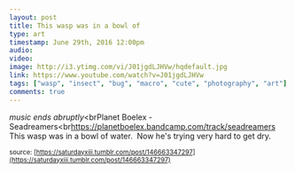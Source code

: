 ```yaml
---
layout: post
title: This wasp was in a bowl of
type: art
timestamp: June 29th, 2016 12:00pm
audio: 
video: 
image: http://i3.ytimg.com/vi/J01jgdLJHVw/hqdefault.jpg
link: https://www.youtube.com/watch?v=J01jgdLJHVw
tags: ["wasp", "insect", "bug", "macro", "cute", "photography", "art"]
comments: true
---
```

    
*music ends abruptly*<brPlanet Boelex - Seadreamers<br<a href="https://planetboelex.bandcamp.com/track/seadreamers" target="_blank">https://planetboelex.bandcamp.com/track/seadreamers</a>
This wasp was in a bowl of water.  Now he's trying very hard to get dry.
 
  
<small>source: [https://saturdayxiii.tumblr.com/post/146663347297](https://saturdayxiii.tumblr.com/post/146663347297)</small>